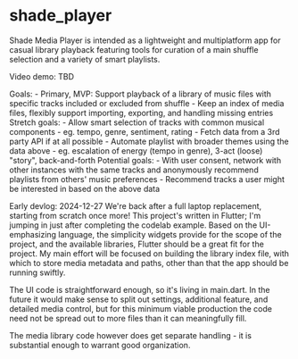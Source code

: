 # shade_player

Shade Media Player is intended as a lightweight and multiplatform app for casual library playback featuring tools for curation of a main shuffle selection and a variety of smart playlists.

Video demo: TBD

Goals:
	- Primary, MVP: Support playback of a library of music files with specific tracks included or excluded from shuffle
		- Keep an index of media files, flexibly support importing, exporting, and handling missing entries
Stretch goals:
	- Allow smart selection of tracks with common musical components
		- eg. tempo, genre, sentiment, rating
		- Fetch data from a 3rd party API if at all possible
	- Automate playlist with broader themes using the data above
		- eg. escalation of energy (tempo in genre), 3-act (loose) "story", back-and-forth
Potential goals:
	- With user consent, network with other instances with the same tracks and anonymously recommend playlists from others' music preferences
	- Recommend tracks a user might be interested in based on the above data

Early devlog: 
2024-12-27 We're back after a full laptop replacement, starting from scratch once more! This project's written in Flutter; I'm jumping in just after completing the codelab example. Based on the UI-emphasizing language, the simplicity widgets provide for the scope of the project, and the available libraries, Flutter should be a great fit for the project. My main effort will be focused on building the library index file, with which to store media metadata and paths, other than that the app should be running swiftly. 

The UI code is straightforward enough, so it's living in main.dart. In the future it would make sense to split out settings, additional feature, and detailed media control, but for this minimum viable production the code need not be spread out to more files than it can meaningfully fill. 

The media library code however does get separate handling - it is substantial enough to warrant good organization.